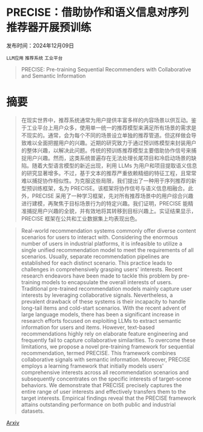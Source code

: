 # PRECISE：借助协作和语义信息对序列推荐器开展预训练

发布时间：2024年12月09日

`LLM应用` `推荐系统` `工业平台`

> PRECISE: Pre-training Sequential Recommenders with Collaborative and Semantic Information

# 摘要

> 在现实世界中，推荐系统通常为用户提供丰富多样的内容场景以供互动。鉴于工业平台上用户众多，使用单一统一的推荐模型来满足所有场景的需求是不现实的。通常，会为每个不同的场景设立单独的推荐管道。但这样做会导致难以全面把握用户的兴趣。近期的研究致力于通过预训练模型来封装用户的整体兴趣，以解决此问题。传统的预训练推荐模型主要借助协作信号来捕捉用户兴趣。然而，这类系统普遍存在无法处理长尾项目和冷启动场景的缺陷。随着大型语言模型的新近出现，利用 LLMs 为用户和项目提取语义信息的研究显著增多。不过，基于文本的推荐严重依赖精细的特征工程，且常常难以捕捉协作相似性。为克服这些局限，我们提出了一种用于序列推荐的新型预训练框架，名为 PRECISE。该框架将协作信号与语义信息相融合。此外，PRECISE 采用了一种学习框架，先对所有推荐场景中的用户综合兴趣进行建模，再聚焦于目标场景行为的特定兴趣。我们证明，PRECISE 能精准捕捉用户兴趣的全貌，并有效地将其转移到目标兴趣上。实证结果显示，PRECISE 框架在公共和工业数据集上均表现出色。

> Real-world recommendation systems commonly offer diverse content scenarios for users to interact with. Considering the enormous number of users in industrial platforms, it is infeasible to utilize a single unified recommendation model to meet the requirements of all scenarios. Usually, separate recommendation pipelines are established for each distinct scenario. This practice leads to challenges in comprehensively grasping users' interests. Recent research endeavors have been made to tackle this problem by pre-training models to encapsulate the overall interests of users. Traditional pre-trained recommendation models mainly capture user interests by leveraging collaborative signals. Nevertheless, a prevalent drawback of these systems is their incapacity to handle long-tail items and cold-start scenarios. With the recent advent of large language models, there has been a significant increase in research efforts focused on exploiting LLMs to extract semantic information for users and items. However, text-based recommendations highly rely on elaborate feature engineering and frequently fail to capture collaborative similarities. To overcome these limitations, we propose a novel pre-training framework for sequential recommendation, termed PRECISE. This framework combines collaborative signals with semantic information. Moreover, PRECISE employs a learning framework that initially models users' comprehensive interests across all recommendation scenarios and subsequently concentrates on the specific interests of target-scene behaviors. We demonstrate that PRECISE precisely captures the entire range of user interests and effectively transfers them to the target interests. Empirical findings reveal that the PRECISE framework attains outstanding performance on both public and industrial datasets.

[Arxiv](https://arxiv.org/abs/2412.06308)